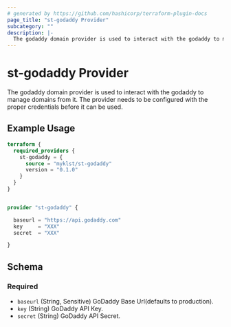 ```yaml
---
# generated by https://github.com/hashicorp/terraform-plugin-docs
page_title: "st-godaddy Provider"
subcategory: ""
description: |-
  The godaddy domain provider is used to interact with the godaddy to manage domains from it. The provider needs to be configured with the proper credentials before it can be used.
---
```


# st-godaddy Provider

The godaddy domain provider is used to interact with the godaddy to manage domains from it. The provider needs to be configured with the proper credentials before it can be used.

## Example Usage

```terraform
terraform {
  required_providers {
    st-godaddy = {
      source = "myklst/st-godaddy"
      version = "0.1.0"
    }
  }
}


provider "st-godaddy" {

  baseurl = "https://api.godaddy.com"
  key     = "XXX"
  secret  = "XXX"

}
```

<!-- schema generated by tfplugindocs -->
## Schema

### Required

- `baseurl` (String, Sensitive) GoDaddy Base Url(defaults to production).
- `key` (String) GoDaddy API Key.
- `secret` (String) GoDaddy API Secret.
